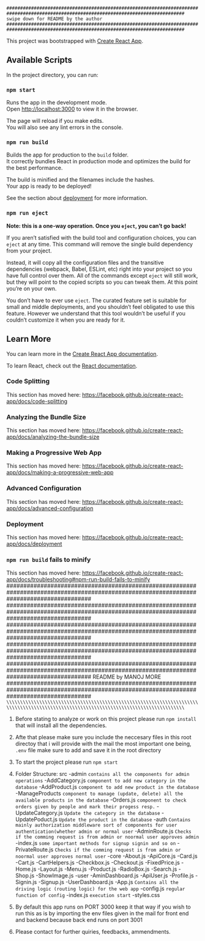 `#######################################################################################################################################`
                                                        `swipe down for README by the author`
`#######################################################################################################################################`

This project was bootstrapped with [Create React App](https://github.com/facebook/create-react-app).

## Available Scripts

In the project directory, you can run:

### `npm start`

Runs the app in the development mode.<br />
Open [http://localhost:3000](http://localhost:3000) to view it in the browser.

The page will reload if you make edits.<br />
You will also see any lint errors in the console.


### `npm run build`

Builds the app for production to the `build` folder.<br />
It correctly bundles React in production mode and optimizes the build for the best performance.

The build is minified and the filenames include the hashes.<br />
Your app is ready to be deployed!

See the section about [deployment](https://facebook.github.io/create-react-app/docs/deployment) for more information.

### `npm run eject`

**Note: this is a one-way operation. Once you `eject`, you can’t go back!**

If you aren’t satisfied with the build tool and configuration choices, you can `eject` at any time. This command will remove the single build dependency from your project.

Instead, it will copy all the configuration files and the transitive dependencies (webpack, Babel, ESLint, etc) right into your project so you have full control over them. All of the commands except `eject` will still work, but they will point to the copied scripts so you can tweak them. At this point you’re on your own.

You don’t have to ever use `eject`. The curated feature set is suitable for small and middle deployments, and you shouldn’t feel obligated to use this feature. However we understand that this tool wouldn’t be useful if you couldn’t customize it when you are ready for it.

## Learn More

You can learn more in the [Create React App documentation](https://facebook.github.io/create-react-app/docs/getting-started).

To learn React, check out the [React documentation](https://reactjs.org/).

### Code Splitting

This section has moved here: https://facebook.github.io/create-react-app/docs/code-splitting

### Analyzing the Bundle Size

This section has moved here: https://facebook.github.io/create-react-app/docs/analyzing-the-bundle-size

### Making a Progressive Web App

This section has moved here: https://facebook.github.io/create-react-app/docs/making-a-progressive-web-app

### Advanced Configuration

This section has moved here: https://facebook.github.io/create-react-app/docs/advanced-configuration

### Deployment

This section has moved here: https://facebook.github.io/create-react-app/docs/deployment

### `npm run build` fails to minify

This section has moved here: https://facebook.github.io/create-react-app/docs/troubleshooting#npm-run-build-fails-to-minify
#########################################################################################################################################
#########################################################################################################################################
#########################################################################################################################################
#########################################################################################################################################
#########################################################################################################################################
                                                    README by MANOJ MORE
#########################################################################################################################################
`\\\\\\\\\\\\\\\\\\\\\\\\\\\\\\\\\\\\\\\\\\\\\\\\\\\\\\\\\\\\\\\\\\\\\\\\\\\\\\\\\\\\\\\\\\\\\\\\\\\\\\\\\\\\\\\\\\\\\\\\\\\\\\\\\\\\\\\`

1. Before stating to analyze or work on this project please run `npm install` that will install all the dependencies.
2. Afte that please make sure you include the neccesary files in this root directoy that i will provide with the mail the most important 
one being, `.env` file make sure to add and save it in the root directory 
3. To start the project please run `npm start`
4. Folder Structure:
                    src
                        -admin `contains all the components for admin operations`
                            -AddCategory.js `component to add new category in the database`
                            -AddProduct.js `component to add new product in the database`
                            -ManageProducts `component to manage (update, delete) all the available products in the database`
                            -Orders.js `component to check orders given by people and mark their progess resp.`
                            -UpdateCategory.js `Update the category in the database`
                            -UpdatePoduct.js `Update the product in the database`
                            -auth `Contains mainly authorization middleware sort of components for user authentication(whether admin or normal user`
                            -AdminRoute.js `Checks if the comming request is from admin or noormal user approves admin`
                            -index.js `some important methods for signup signin and so on`
                            -PrivateRoute.js `Checks if the comming request is from admin or noormal user approves normal user`
                        -core
                            -About.js
                            -ApiCore.js
                            -Card.js
                            -Cart.js
                            -CartHelpers.js
                            -Checkbox.js
                            -Checkout.js
                            -FixedPrice.js
                            -Home.js
                            -Layout.js
                            -Menu.js
                            -Product.js
                            -RadioBox.js
                            -Search.js
                            -Shop.js
                            -ShowImage.js
                        -user
                            -AminDashboard.js
                            -ApiUser.js
                            -Profile.js
                            -Signin.js
                            -Signup.js
                            -UserDashboard.js
                        -App.js `Contains all the driving logic (routing logic) for the web app`
                        -config.js `regular function of config`
                        -index.js `execution start`
                        -styles.css

5.  By default this app runs on PORT 3000 keep it that way if you wish to run this as is by importing the env files given in the mail
for front end and backend because back end runs on port 3001
6. Please contact for further quiries, feedbacks, ammendments.
